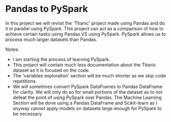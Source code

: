 # Pandas to PySpark
In this project we will revisit the 'Titanic' project made using Pandas and do it in parallel using PySpark.
This project can act as a comparison of how to achieve certain tasks using Pandas VS using PySpark.
PySpark allows us to process much larger datasets than Pandas.

Notes:
* I am starting the process of learning PySpark.
* This project will contain much less documentation about the Titanic dataset as it is focused on the code.
* The 'variables exploration' section will be much shorter as we skip code repetitions.
* We will sometimes convert PySpark DataFrames to Pandas DataFrame for clarity. We will only do so for small portions of the dataset as to not defeat the point of using PySpark over Pandas. The Machine Learning Section will be done using a Pandas DataFrame and Scikit-learn as I anyway cannot apply models on datasets large enough for PySpark to be necessary.